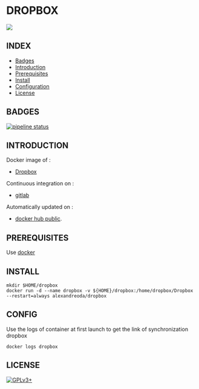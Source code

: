 # DROPBOX

<img src="https://banner2.kisspng.com/20180823/kfj/kisspng-dropbox-computer-icons-portable-network-graphics-s-youtube-social-media-network-video-entertainm-5b7f6f3f39ba40.2846138015350782072365.jpg" />


## INDEX

- [Badges](#BADGES)
- [Introduction](#INTRODUCTION)
- [Prerequisites](#PREREQUISITESITES)
- [Install](#INSTALL)
- [Configuration](#CONFIG)
- [License](#LICENSE)


## BADGES

[![pipeline status](https://gitlab.com/oda-alexandre/dropbox/badges/master/pipeline.svg)](https://gitlab.com/oda-alexandre/dropbox/commits/master)


## INTRODUCTION

Docker image of :

- [Dropbox](https://www.dropbox.com/)

Continuous integration on :

- [gitlab](https://gitlab.com/oda-alexandre/dropbox/pipelines)

Automatically updated on :

- [docker hub public](https://hub.docker.com/r/alexandreoda/dropbox/).


## PREREQUISITES

Use [docker](https://www.docker.com)


## INSTALL

```
mkdir $HOME/dropbox
docker run -d --name dropbox -v ${HOME}/dropbox:/home/dropbox/Dropbox --restart=always alexandreoda/dropbox
```


## CONFIG

Use the logs of container at first launch to get the link of synchronization dropbox

```
docker logs dropbox
```


## LICENSE

[![GPLv3+](http://gplv3.fsf.org/gplv3-127x51.png)](https://gitlab.com/oda-alexandre/dropbox/blob/master/LICENSE)
